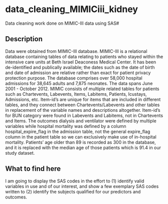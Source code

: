 # data_cleaning_MIMICiii_kidney
Data cleaning work done on MIMIC-III data using SAS#

## Description
Data were obtained from MIMIC-III database. MIMIC-III is a relational database containing tables of data relating to patients who stayed within the intensive care units at Beth Israel Deaconess Medical Center. It has been de-identified and publically available; the dates such as the date of birth and date of admission are relative rather than exact for patient privacy protection purpose. The database comprises over 58,000 hospital admissions for 38,645 adults and 7,875 neonates. The data spans June 2001 - October 2012. MIMIC consists of multiple related tables for patients such as Chartevents, Labevents, Items, Labitems, Patients, Icustays, Admissions, etc. Item-id’s are unique for items that are included in different tables, and they connect between Chartevents/Labevents and other tables in replacement of the variable names and descriptions altogether. Item-id’s for BUN category were found in Labevents and Labitems, not in Chartevents and Items. The outcomes dialysis and ventilator were defined by multiple variables while hospital mortality was defined by a column hospital_expire_flag in the admission table, not the general expire_flag column in the patient table so we can exclusively make use of in-hospital mortality. Patients’ age older than 89 is recorded as 300 in the database, and it is replaced with the median age of those patients which is 91.4 in our study dataset.

## What to find here
I am going to display the SAS codes in the effort to (1) identify valid variables in use and of our interest, and show a few exemplary SAS codes written to (2) identify the subjects qualified for our predictors and outcomes.
